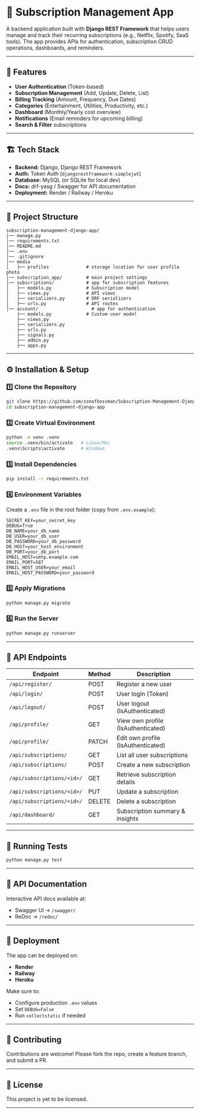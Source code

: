 # 📌 Subscription Management App

A backend application built with **Django REST Framework** that helps users manage and track their recurring subscriptions (e.g., Netflix, Spotify, SaaS tools). The app provides APIs for authentication, subscription CRUD operations, dashboards, and reminders.

---

## 🚀 Features

- **User Authentication** (Token-based)
- **Subscription Management** (Add, Update, Delete, List)
- **Billing Tracking** (Amount, Frequency, Due Dates)
- **Categories** (Entertainment, Utilities, Productivity, etc.)
- **Dashboard** (Monthly/Yearly cost overview)
- **Notifications** (Email reminders for upcoming billing)
- **Search & Filter** subscriptions

---

## 🏗️ Tech Stack

- **Backend:** Django, Django REST Framework
- **Auth:** Token Auth (`djangorestframework-simplejwt`)
- **Database:** MySQL (or SQLite for local dev)
- **Docs:** drf-yasg / Swagger for API documentation
- **Deployment:** Render / Railway / Heroku

---

## 📂 Project Structure

```
subscription-management-django-app/
│── manage.py
│── requirements.txt
│── README.md
│── .env
│── .gitignore
│── media
│   ├── profiles              # storage location for user profile photo
│── subscription_app/         # main project settings
│── subscriptions/            # app for subscription features
│   ├── models.py             # Subscription model
│   ├── views.py              # API views
│   ├── serializers.py        # DRF serializers
│   ├── urls.py               # API routes
│── account/                    # app for authentication
    ├── models.py             # Custom user model
    ├── views.py
    ├── serializers.py
    ├── urls.py
    ├── signals.py
    ├── admin.py
    ├── apps.py

```

---

## ⚙️ Installation & Setup

### 1️⃣ Clone the Repository

```bash
git clone https://github.com/sonofbossman/Subscription-Management-Django-App.git
cd subscription-management-django-app
```

### 2️⃣ Create Virtual Environment

```bash
python -m venv .venv
source .venv/bin/activate   # Linux/Mac
.venv\Scripts\activate      # Windows
```

### 3️⃣ Install Dependencies

```bash
pip install -r requirements.txt
```

### 4️⃣ Environment Variables

Create a `.env` file in the root folder (copy from `.env.example`):

```
SECRET_KEY=your_secret_key
DEBUG=True
DB_NAME=your_db_name
DB_USER=your_db_user
DB_PASSWORD=your_db_password
DB_HOST=your_host_environment
DB_PORT=your_db_port
EMAIL_HOST=smtp.example.com
EMAIL_PORT=587
EMAIL_HOST_USER=your_email
EMAIL_HOST_PASSWORD=your_password
```

### 5️⃣ Apply Migrations

```bash
python manage.py migrate
```

### 6️⃣ Run the Server

```bash
python manage.py runserver
```

---

## 🔑 API Endpoints

| Endpoint                   | Method | Description                        |
| -------------------------- | ------ | ---------------------------------- |
| `/api/register/`           | POST   | Register a new user                |
| `/api/login/`              | POST   | User login (Token)                 |
| `/api/logout/`             | POST   | User logout (IsAuthenticated)      |
| `/api/profile/`            | GET    | View own profile (IsAuthenticated) |
| `/api/profile/`            | PATCH  | Edit own profile (IsAuthenticated) |
| `/api/subscriptions/`      | GET    | List all user subscriptions        |
| `/api/subscriptions/`      | POST   | Create a new subscription          |
| `/api/subscriptions/<id>/` | GET    | Retrieve subscription details      |
| `/api/subscriptions/<id>/` | PUT    | Update a subscription              |
| `/api/subscriptions/<id>/` | DELETE | Delete a subscription              |
| `/api/dashboard/`          | GET    | Subscription summary & insights    |

---

## 🧪 Running Tests

```bash
python manage.py test
```

---

## 📖 API Documentation

Interactive API docs available at:

- Swagger UI → `/swagger/`
- ReDoc → `/redoc/`

---

## 🚀 Deployment

The app can be deployed on:

- **Render**
- **Railway**
- **Heroku**

Make sure to:

- Configure production `.env` values
- Set `DEBUG=False`
- Run `collectstatic` if needed

---

## 🤝 Contributing

Contributions are welcome! Please fork the repo, create a feature branch, and submit a PR.

---

## 📜 License

This project is yet to be licensed.

---
